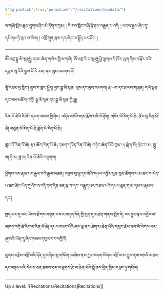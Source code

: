 ```yaml
---
{"dg-publish":true,"permalink":"/recitations/mandala/"}
---
```


ས་གཞི་སྤོས་ཆུས་བྱུགས་ཤིང་མེ་ཏོག་བཀྲམ། །
རི་རབ་གླིང་བཞི་ཉི་ཟླས་བརྒྱན་པ་འདི། །
སངས་རྒྱས་ཞིང་དུ་དམིགས་ཏེ་ཕུལ་བ་ཡིས། །
འགྲོ་ཀུན་རྣམ་དག་ཞིང་ལ་སྤྱོད་པར་ཤོག །

---
ཨོྃ་བཛྲ་བྷུ་མི་ཨྰཿཧྰུཾ། དབང་ཆེན་གསེར་གྱི་ས་གཞི། ཨོཾ་བཛྲ་རེ་ང་ཨྰཿཧྰུཾ།ཕྱི་ལྕགས་རི་ཁོར་ཡུག་གིས་བསྐོར་བའི་དབུས་སུ་རིའི་རྒྱལ་པོ་རི་རབ། ཤར་ལུས་འཕགས་པོ། 

ལྷོ་འཛམ་བུ་གླིང་། ནུབ་བ་གླང་སྤྱོད། བྱང་སྒྲ་མི་སྙན། ལུས་དང་ལུས་འཕགས། རྔ་ཡབ་དང་རྔ་ཡབ་གཞན། གཡོ་ལྡན་དང་ལམ་མཆོག་འགྲོ། སྒྲ་མི་སྙན་དང་སྒྲ་མི་སྙན་གྱི་ཟླ། 

རིན་པོ་ཆེའི་རི་བོ༑ དཔག་བསམ་གྱི་ཤིང་། འདོད་འཇོའི་བ།མ་རྨོས་པའི་ལོ་རྟོག། འཁོར་ལོ་རིན་པོ་ཆེ། ནོར་བུ་རིན་པོ་ཆེ། བཙུན་མོ་རིན་པོ་ཆེ།བློན་པོ་རིན་པོ་ཆེ། 

གླང་པོ་རིན་པོ་ཆེ། རྟ་མཆོག་རིན་པོ་ཆེ། དམག་དཔོན་རིན་པོ་ཆེ། གཏེར་ཆེན་པོའི་བུམ་པ། སྒེག་མོ། ཕྲེང་བ་མ། གླུ་མ། ཉི་མ། ཟླ་བ། རིན་པོ་ཆེའི་གདུགས། 

ཕྱོགས་ལས་རྣམ་པར་རྒྱལ་བའི་རྒྱལ་མཚན། དབུས་སུ་ལྷ་དང་མིའི་དཔལ་འབྱོར་ཕུན་སུམ་ཚོགས་པ་མ་ཚང་བ་མེད་པ་ཚང་ཞིང་ཡིད་དུ་འོང་བ་འདི་དག་དྲིན་ཅན་རྩ་བ་དང་
བརྒྱུད་པར་བཅས་པའི་དཔལ་ལྡན་བླ་མ་དམ་པ་རྣམས་དང་། 

ཁྱད་པར་དུ་ཡང་ཡོངས་རྫོགས་བསྟན་པས་ང་བདག་དོན་གྱི་སླད་དུ་མཚན་གནས་སྨོད་དེ། རང་བྱུང་རྣལ་འབྱོར་མ་མཁའ་འགྲོ་ཚེ་རིང་མ་རིན་པོ་ཆེ། 
དཔལ་བཟང་པོའི་ཞལ་ལྔ་ནས་ཐེག་པ་ཆེན་པོའི་གསུང་ཆོས་ཟབ་མོ་ལེགས་པར་ཞུ་བའི་ཡོན་དུ་ཞིང་ཁམས་དབུལ་བར་བགྱིའོ། 

ཐུགས་བརྗེས་འགྲོ་བའི་དོན་དུ་བཞེས་སུ་གསོལ། །བཞེས་ནས་ཀྱང་བདག་སོགས་འགྲོ་བ་མ་གྱུར་ནམ་མཁའི་མཐའ་དང་མཉམ་པའི་སེམས་ཅན་ཐམས་ཅད་ལ་ཐུགས་རྩེ་བ་ཆེན་པོའི་སྒོ་ནས་བྱིན་གྱིས་བརླབ་ཏུ་གསོལ།

---
Up a level: [[Recitations/Recitations\|Recitations]]
